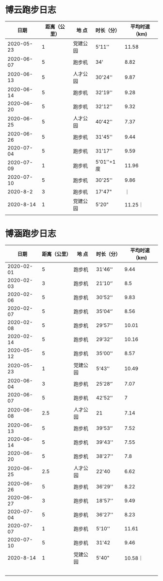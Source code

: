 #  博云跑步日志



| 日期       | 距离（公里） | 地 点 | 时长（分） | 平均时速（km) |
| ---------- | ------------ | -------- | ---------- | ---------- |
| 2020-05-23 | 1            | 党建公园 | 5'11''    | 11.58 |
| 2020-06-07 | 5            | 跑步机   | 34'        | 8.82 |
| 2020-06-13 | 5            | 人才公园 | 30'24''   | 9.87 |
| 2020-06-14 | 5 | 跑步机 | 32'19'' | 9.28 |
| 2020-06-20 | 5 | 跑步机 | 32'12'' | 9.32 |
| 2020-06-25 | 5 | 人才公园 | 40'42'' | 7.37 |
| 2020-06-26 | 5 | 跑步机 | 31'45'' | 9.44 |
| 2020-07-04 | 5 | 跑步机  | 31'17''| 9.59 |
| 2020-07-09 | 1 | 跑步机 | 5'01''+1度 | 11.96 |
| 2020-07-10 | 5 | 跑步机 | 30'25'' | 9.86 |
| 2020-8-2 | 3 | 跑步机 | 17'47"|       ｜
| 2020-8-14 | 1 | 党建公园 | 5'20"| 11.25｜
|            |              |          |            |               |

# 博涵跑步日志

| 日期       | 距离（公里） | 地 点    | 时长（分） | 平均时速（km) |
| ---------- | ------------ | -------- | ---------- | ------------- |
| 2020-02-01 | 5            | 跑步机   | 31‘46’‘    | 9.44          |
| 2020-02-03 | 3            | 跑步机   | 21’10‘’    | 8.5           |
| 2020-02-06 | 5            | 跑步机   | 30‘52’‘    | 9.83          |
| 2020-02-07 | 5            | 跑步机   | 35’04‘’    | 8.56          |
| 2020-02-08 | 5            | 跑步机   | 29‘57’‘    | 10.01         |
| 2020-02-14 | 5            | 跑步机   | 29’32‘’    | 10.16         |
| 2020-05-12 | 5            | 跑步机   | 35‘00’‘    | 8.57          |
| 2020-05-23 | 1            | 党建公园 | 5‘43’‘     | 10.49         |
| 2020-06-04 | 3            | 跑步机   | 25’28‘’    | 7.07          |
| 2020-06-07 | 5            | 跑步机   | 42‘52’‘    | 7             |
| 2020-06-08 | 2.5          | 人才公园 | 21         | 7.14          |
| 2020-06-13 | 5            | 跑步机   | 39‘53’’    | 7.52          |
| 2020-06-14 | 5            | 跑步机   | 39'43''    | 7.55          |
| 2020-06-20 | 5            | 跑步机   | 38'27''    | 7.8           |
| 2020-06-25 | 2.5          | 人才公园 | 22'40      | 6.62          |
| 2020-06-26 | 5            | 跑步机   | 36'29''    | 8.22          |
| 2020-06-27 | 3            | 跑步机   | 18'57''    | 9.49          |
| 2020-07-04 | 5            | 跑步机   | 36'27''    | 8.23          |
| 2020-07-07 | 1            | 跑步机   | 5'10''     | 11.61         |
| 2020-07-10 | 5            | 跑步机   | 31'42      | 9.46          |
| 2020-8-14 | 1 | 党建公园 | 5'40"| 10.58｜
|            |              |          |            |               |
|            |              |          |            |               |
|            |              |          |            |               |
|            |              |          |            |               |
|            |              |          |            |               |

